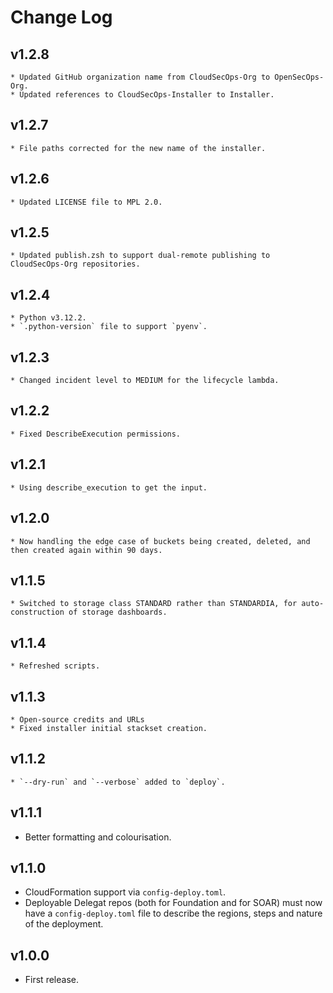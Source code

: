 # Change Log

## v1.2.8
    * Updated GitHub organization name from CloudSecOps-Org to OpenSecOps-Org.
    * Updated references to CloudSecOps-Installer to Installer.

## v1.2.7
    * File paths corrected for the new name of the installer.

## v1.2.6
    * Updated LICENSE file to MPL 2.0.

## v1.2.5
    * Updated publish.zsh to support dual-remote publishing to CloudSecOps-Org repositories.

## v1.2.4
    * Python v3.12.2.
    * `.python-version` file to support `pyenv`.

## v1.2.3
    * Changed incident level to MEDIUM for the lifecycle lambda.

## v1.2.2
    * Fixed DescribeExecution permissions.

## v1.2.1
    * Using describe_execution to get the input.

## v1.2.0
    * Now handling the edge case of buckets being created, deleted, and then created again within 90 days.

## v1.1.5
    * Switched to storage class STANDARD rather than STANDARDIA, for auto-construction of storage dashboards.

## v1.1.4
    * Refreshed scripts.

## v1.1.3
    * Open-source credits and URLs
    * Fixed installer initial stackset creation.

## v1.1.2
    * `--dry-run` and `--verbose` added to `deploy`.

## v1.1.1
* Better formatting and colourisation.

## v1.1.0
* CloudFormation support via `config-deploy.toml`.
* Deployable Delegat repos (both for Foundation and for SOAR) must now have a `config-deploy.toml` file
  to describe the regions, steps and nature of the deployment.

## v1.0.0
* First release.
